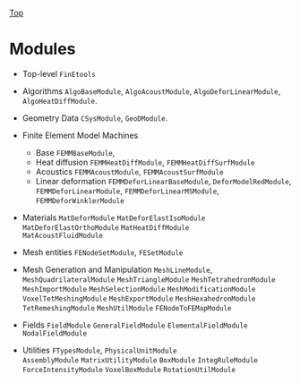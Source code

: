 [Top](https://petrkryslucsd.github.io/FinEtools.jl)

# Modules

- Top-level
     `FinEtools`    

- Algorithms
`AlgoBaseModule`,  `AlgoAcoustModule`,  `AlgoDeforLinearModule`, `AlgoHeatDiffModule`.

- Geometry  Data
`CSysModule`, `GeoDModule`.

- Finite Element  Model Machines
   + Base
   `FEMMBaseModule`,
   + Heat diffusion
    `FEMMHeatDiffModule`, `FEMMHeatDiffSurfModule`  
   + Acoustics
    `FEMMAcoustModule`, `FEMMAcoustSurfModule`
   + Linear deformation
    `FEMMDeforLinearBaseModule`, `DeforModelRedModule`,  `FEMMDeforLinearModule`, `FEMMDeforLinearMSModule`,  `FEMMDeforWinklerModule`    

- Materials
  `MatDeforModule`     `MatDeforElastIsoModule`  `MatDeforElastOrthoModule`  `MatHeatDiffModule`  
      `MatAcoustFluidModule`         
  
- Mesh  entities
  `FENodeSetModule`, `FESetModule`   

- Mesh Generation and Manipulation
   `MeshLineModule`,  `MeshQuadrilateralModule`  `MeshTriangleModule`  `MeshTetrahedronModule` `MeshImportModule`     `MeshSelectionModule`         `MeshModificationModule`   `VoxelTetMeshingModule` `MeshExportModule`    `MeshHexahedronModule`  `TetRemeshingModule`   `MeshUtilModule` `FENodeToFEMapModule` 
- Fields 
 `FieldModule`    `GeneralFieldModule` `ElementalFieldModule`    `NodalFieldModule`

- Utilities
`FTypesModule`,    `PhysicalUnitModule`       
`AssemblyModule`      `MatrixUtilityModule` `BoxModule`   `IntegRuleModule`    
 `ForceIntensityModule`        `VoxelBoxModule`    `RotationUtilModule`
         
      
                    
            
            
           
           

